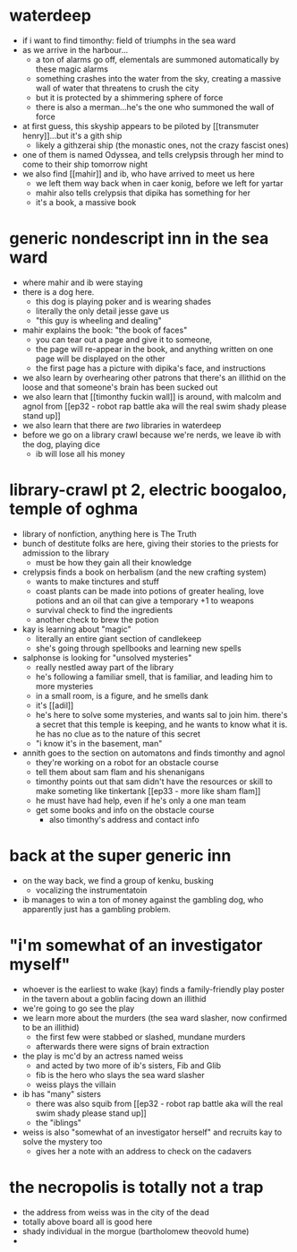 # waterdeep
- if i want to find timonthy: field of triumphs in the sea ward
- as we arrive in the harbour...
	- a ton of alarms go off, elementals are summoned automatically by these magic alarms
	- something crashes into the water from the sky, creating a massive wall of water that threatens to crush the city
	- but it is protected by a shimmering sphere of force
	- there is also a merman...he's the one who summoned the wall of force
- at first guess, this skyship appears to be piloted by [[transmuter henry]]...but it's a gith ship
	- likely a githzerai ship (the monastic ones, not the crazy fascist ones)
- one of them is named Odyssea, and tells crelypsis through her mind to come to their ship tomorrow night
- we also find [[mahir]] and ib, who have arrived to meet us here
	- we left them way back when in caer konig, before we left for yartar
	- mahir also tells crelypsis that dipika has something for her
	- it's a book, a massive book

# generic nondescript inn in the sea ward
- where mahir and ib were staying
- there is a dog here.
	- this dog is playing poker and is wearing shades
	- literally the only detail jesse gave us
	- "this guy is wheeling and dealing"
- mahir explains the book: "the book of faces"
	- you can tear out a page and give it to someone,
	- the page will re-appear in the book, and anything written on one page will be displayed on the other
	- the first page has a picture with dipika's face, and instructions
- we also learn by overhearing other patrons that there's an illithid on the loose and that someone's brain has been sucked out
- we also learn that [[timonthy fuckin wall]] is around, with malcolm and agnol from [[ep32 - robot rap battle aka will the real swim shady please stand up]]
- we also learn that there are *two* libraries in waterdeep
- before we go on a library crawl because we're nerds, we leave ib with the dog, playing dice
	- ib will lose all his money

# library-crawl pt 2, electric boogaloo, temple of oghma
- library of nonfiction, anything here is The Truth
- bunch of destitute folks are here, giving their stories to the priests for admission to the library
	- must be how they gain all their knowledge
- crelypsis finds a book on herbalism (and the new crafting system)
	- wants to make tinctures and stuff
	- coast plants can be made into potions of greater healing, love potions and an oil that can give a temporary +1 to weapons
	- survival check to find the ingredients
	- another check to brew the potion
- kay is learning about "magic"
	- literally an entire giant section of candlekeep
	- she's going through spellbooks and learning new spells
- salphonse is looking for "unsolved mysteries"
	- really nestled away part of the library
	- he's following a familiar smell, that is familiar, and leading him to more mysteries
	- in a small room, is a figure, and he smells dank
	- it's [[adil]]
	- he's here to solve some mysteries, and wants sal to join him.  there's a secret that this temple is keeping, and he wants to know what it is.  he has no clue as to the nature of this secret
	- "i know it's in the basement, man"
- annith goes to the section on automatons and finds timonthy and agnol
	- they're working on a robot for an obstacle course
	- tell them about sam flam and his shenanigans
	- timonthy points out that sam didn't have the resources or skill to make someting like tinkertank [[ep33 - more like sham flam]]
	- he must have had help, even if he's only a one man team
	- get some books and info on the obstacle course
		- also timonthy's address and contact info

# back at the super generic inn
- on the way back, we find a group of kenku, busking
	- vocalizing the instrumentatoin
- ib manages to win a ton of money against the gambling dog, who apparently just has a gambling problem.

# "i'm somewhat of an investigator myself"
- whoever is the earliest to wake (kay) finds a family-friendly play poster in the tavern about a goblin facing down an illithid
- we're going to go see the play
- we learn more about the murders (the sea ward slasher, now confirmed to be an illithid)
	- the first few were stabbed or slashed, mundane murders
	- afterwards there were signs of brain extraction
- the play is mc'd by an actress named weiss
	- and acted by two more of ib's sisters, Fib and Glib
	- fib is the hero who slays the sea ward slasher
	- weiss plays the villain
- ib has "many" sisters
	- there was also squib from [[ep32 - robot rap battle aka will the real swim shady please stand up]]
	- the "iblings"
- weiss is also "somewhat of an investigator herself" and recruits kay to solve the mystery too
	- gives her a note with an address to check on the cadavers

# the necropolis is totally not a trap
- the address from weiss was in the city of the dead
- totally above board all is good here
- shady individual in the morgue (bartholomew theovold hume)
- 